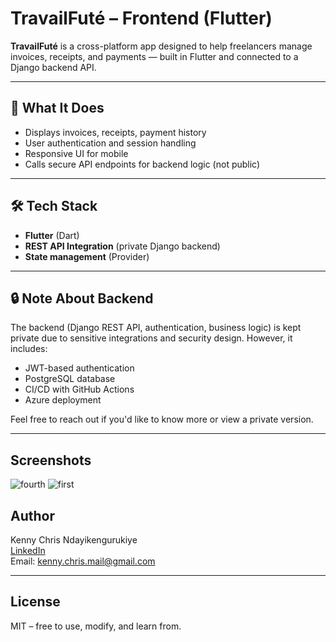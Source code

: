 # TravailFuté – Frontend (Flutter)

**TravailFuté** is a cross-platform app designed to help freelancers manage invoices, receipts, and payments — built in Flutter and connected to a Django backend API.

---

## 🎯 What It Does

- Displays invoices, receipts, payment history
- User authentication and session handling
- Responsive UI for mobile
- Calls secure API endpoints for backend logic (not public)

---

## 🛠 Tech Stack

- **Flutter** (Dart)
- **REST API Integration** (private Django backend)
- **State management** (Provider)

---

## 🔒 Note About Backend

The backend (Django REST API, authentication, business logic) is kept private due to sensitive integrations and security design. However, it includes:

- JWT-based authentication
- PostgreSQL database
- CI/CD with GitHub Actions
- Azure deployment

Feel free to reach out if you'd like to know more or view a private version.

---

## Screenshots

![fourth](https://github.com/user-attachments/assets/0df82c13-5e24-4b5b-83b9-c5f29c8af1b2)
![first](https://github.com/user-attachments/assets/f2b967f3-e496-4442-85e8-494eff6533ef)


##  Author

Kenny Chris Ndayikengurukiye  
[LinkedIn](https://www.linkedin.com/in/kenny-chris-ndayikengurukiye-99742122a/)  
Email: kenny.chris.mail@gmail.com

---

## License

MIT – free to use, modify, and learn from.

